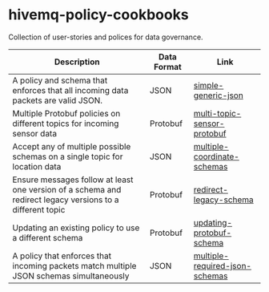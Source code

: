 # hivemq-policy-cookbooks

Collection of user-stories and polices for data governance.

| Description                                                                       	                       | Data Format 	         | Link 	                                                                       |
|-----------------------------------------------------------------------------------------------------------|-----------------------|------------------------------------------------------------------------------|
| A policy and schema that enforces that all incoming data packets are valid JSON.                          | JSON        	         | [simple-generic-json](/data-validation/simple-generic-json-schema)     	     |
| Multiple Protobuf policies on different topics for incoming sensor data                                   | Protobuf            	 | [multi-topic-sensor-protobuf](/data-validation/multi-topic-sensor-protobuf)	 |
| Accept any of multiple possible schemas on a single topic for location data                               | JSON            	     | [multiple-coordinate-schemas](/data-validation/multiple-coordinate-schemas)	 |
| Ensure messages follow at least one version of a schema and redirect legacy versions to a different topic | Protobuf            	 | [redirect-legacy-schema](/data-validation/redirect-legacy-schema)	           |
| Updating an existing policy to use a different schema                                                     | Protobuf              | [updating-protobuf-schema](/data-validation/updating-protobuf-schema)	       |
| A policy that enforces that incoming packets match multiple JSON schemas simultaneously                   | JSON                  | [multiple-required-json-schemas](/data-validation/multiple-required-json-schemas)	 |
